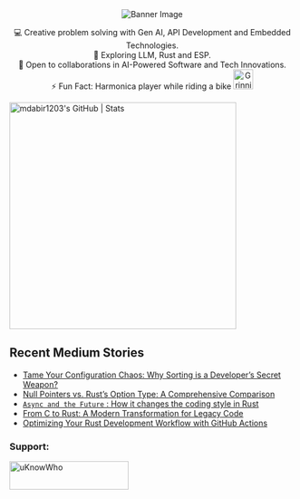 <div align="center">
  <img src="https://github.com/mdabir1203/mdabir1203/assets/66947064/dc33981c-00bf-42e4-a644-06d63ecc16d7" alt="Banner Image" />
  
</div>

<p style="text-align: center;">

<div align="center">
💻 Creative problem solving with Gen AI, API Development and Embedded Technologies.<br>
🌱 Exploring LLM, Rust and ESP.<br>
🚀 Open to collaborations in AI-Powered Software and Tech Innovations.<br>
⚡ Fun Fact: Harmonica player while riding a bike
  <img src="https://raw.githubusercontent.com/Tarikul-Islam-Anik/Animated-Fluent-Emojis/master/Emojis/Smilies/Grinning%20Cat%20with%20Smiling%20Eyes.png" alt="Grinning Cat with Smiling Eyes" width="35" height="35" />
</p>
</div>

<a align="mid-center" href="https://quira.sh?utm_source=widgets&utm_campaign=mdabir1203">
  <img src="https://stats.quira.sh/mdabir1203/github?theme=dark" alt="mdabir1203's GitHub | Stats" width="400" height="400">
</a>


## Recent Medium Stories

<!-- BLOG-POST-LIST:START -->
- [Tame Your Configuration Chaos: Why Sorting is a Developer’s Secret Weapon?](https://medium.com/@md.abir1203/tame-your-configuration-chaos-why-sorting-is-a-developers-secret-weapon-103262d8205a?source=rss-b62bf3bb75c7------2)
- [Null Pointers vs. Rust’s Option Type: A Comprehensive Comparison](https://medium.com/@md.abir1203/null-pointers-vs-rusts-option-type-a-comprehensive-comparison-31c52bc8f4c1?source=rss-b62bf3bb75c7------2)
- [`Async and the Future` : How it changes the coding style in Rust](https://medium.com/@md.abir1203/async-and-the-future-how-it-changes-the-coding-style-in-rust-a2a152e6c86d?source=rss-b62bf3bb75c7------2)
- [From C to Rust: A Modern Transformation for Legacy Code](https://medium.com/@md.abir1203/from-c-to-rust-a-modern-transformation-for-legacy-code-df053d9dce27?source=rss-b62bf3bb75c7------2)
- [Optimizing Your Rust Development Workflow with GitHub Actions](https://medium.com/@md.abir1203/optimizing-your-rust-development-workflow-with-github-actions-7675e44142d8?source=rss-b62bf3bb75c7------2)
<!-- BLOG-POST-LIST:END -->


**<h3 align="left">Support:</h3>**
<p><a href="https://www.buymeacoffee.com/uKnowWho"> <img align="left" src="https://cdn.buymeacoffee.com/buttons/v2/default-yellow.png" height="50" width="210" alt="uKnowWho" /></a></p><br><br>

